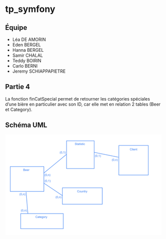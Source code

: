 # tp_symfony

## Équipe
* Léa DE AMORIN
* Eden BERGEL
* Hanna BERGEL
* Samir CHALAL
* Teddy BOIRIN
* Carlo BERNI
* Jeremy SCHIAPPAPIETRE


## Partie 4
La fonction finCatSpecial permet de retourner les catégories spéciales d’une bière en particulier avec son ID, car elle met en relation 2 tables (Beer et Category).


## Schéma UML
![Schema](https://github.com/leadmrn/tp_symfony/blob/master/assets/schema.png)
